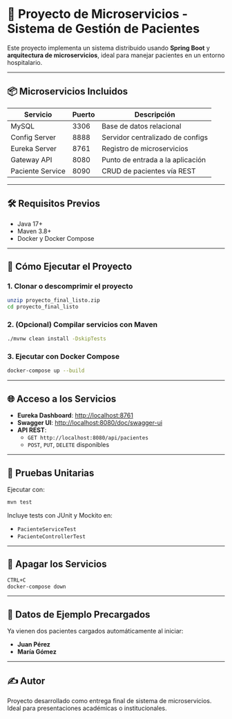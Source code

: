 # 🏥 Proyecto de Microservicios - Sistema de Gestión de Pacientes

Este proyecto implementa un sistema distribuido usando **Spring Boot** y **arquitectura de microservicios**, ideal para manejar pacientes en un entorno hospitalario.

---

## 📦 Microservicios Incluidos

| Servicio              | Puerto | Descripción                        |
|----------------------|--------|------------------------------------|
| MySQL                | 3306   | Base de datos relacional           |
| Config Server        | 8888   | Servidor centralizado de configs   |
| Eureka Server        | 8761   | Registro de microservicios         |
| Gateway API          | 8080   | Punto de entrada a la aplicación   |
| Paciente Service     | 8090   | CRUD de pacientes vía REST         |

---

## 🛠️ Requisitos Previos

- Java 17+
- Maven 3.8+
- Docker y Docker Compose

---

## 🚀 Cómo Ejecutar el Proyecto

### 1. Clonar o descomprimir el proyecto

```bash
unzip proyecto_final_listo.zip
cd proyecto_final_listo
```

### 2. (Opcional) Compilar servicios con Maven

```bash
./mvnw clean install -DskipTests
```

### 3. Ejecutar con Docker Compose

```bash
docker-compose up --build
```

---

## 🌐 Acceso a los Servicios

- **Eureka Dashboard**: [http://localhost:8761](http://localhost:8761)
- **Swagger UI**: [http://localhost:8080/doc/swagger-ui](http://localhost:8080/doc/swagger-ui)
- **API REST**:
  - `GET http://localhost:8080/api/pacientes`
  - `POST`, `PUT`, `DELETE` disponibles

---

## 🧪 Pruebas Unitarias

Ejecutar con:

```bash
mvn test
```

Incluye tests con JUnit y Mockito en:
- `PacienteServiceTest`
- `PacienteControllerTest`

---

## 🧼 Apagar los Servicios

```bash
CTRL+C
docker-compose down
```

---

## 🧪 Datos de Ejemplo Precargados

Ya vienen dos pacientes cargados automáticamente al iniciar:

- **Juan Pérez**
- **María Gómez**

---

## ✍️ Autor

Proyecto desarrollado como entrega final de sistema de microservicios. Ideal para presentaciones académicas o institucionales.

